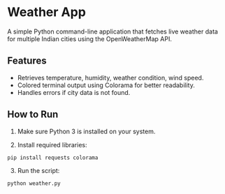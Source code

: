 # Weather App

A simple Python command-line application that fetches live weather data for multiple Indian cities using the OpenWeatherMap API.

## Features

- Retrieves temperature, humidity, weather condition, wind speed.
- Colored terminal output using Colorama for better readability.
- Handles errors if city data is not found.

## How to Run

1. Make sure Python 3 is installed on your system.

2. Install required libraries:

```
pip install requests colorama
```
3. Run the script:
```
python weather.py
```

